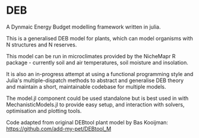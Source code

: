 # DEB

A Dynmaic Energy Budget modelling framework written in julia.

This is a generalised DEB model for plants, which can model organisms with N
structures and N reserves.

This model can be run in microclimates provided by the NicheMapr R
package - currently soil and air temperatures, soil moisture and insolation. 

It is also an in-progress attempt at using a functional programming style and
Julia's multiple-dispatch methods to abstract and generalise DEB theory and
maintain a short, maintainable codebase for multiple models.

The model.jl component could be used standalone but is best used in with MechanisticModels.jl
to provide easy setup, and interaction with solvers, optimisation and plotting tools.

Code adapted from original DEBtool plant model by Bas Kooijman:
https://github.com/add-my-pet/DEBtool_M
